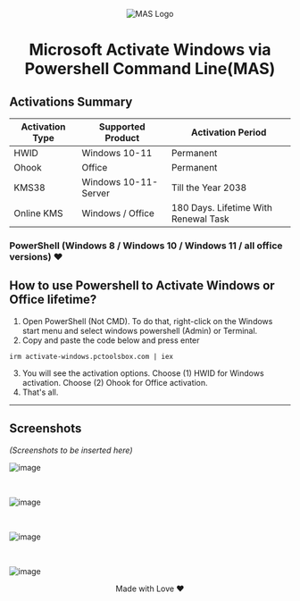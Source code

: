 <p align="center"><img src="https://massgrave.dev/img/logo_small.png" alt="MAS Logo"></p>

<h1 align="center">Microsoft Activate Windows via Powershell Command Line(MAS)</h1>

## Activations Summary
| Activation Type | Supported Product | Activation Period |
| --- | --- | --- |
| HWID | Windows 10-11 | Permanent |
| Ohook | Office | Permanent |
| KMS38 | Windows 10-11-Server | Till the Year 2038 |
| Online KMS | Windows / Office | 180 Days. Lifetime With Renewal Task |

### PowerShell (Windows 8 / Windows 10 / Windows 11 / all office versions) ❤️
## How to use Powershell to Activate Windows or Office lifetime?
1.   Open PowerShell (Not CMD). To do that, right-click on the Windows start menu and select windows powershell (Admin) or Terminal.
2.   Copy and paste the code below and press enter  
```
irm activate-windows.pctoolsbox.com | iex
```
3.   You will see the activation options. Choose (1) HWID for Windows activation. Choose (2) Ohook for Office activation.
4.   That's all.

---

## Screenshots
*(Screenshots to be inserted here)*

![image](https://github.com/kamrullab/MAS/assets/128359757/0d1bfe80-8338-4ef0-b110-2d7b69576014)

<br>

![image](https://github.com/kamrullab/MAS/assets/128359757/f5aad884-a250-4502-847e-aca96eb3f229)

<br>

![image](https://github.com/kamrullab/MAS/assets/128359757/2a494b71-3bf2-40a3-a2ce-677a1770cea6)

<br>

![image](https://github.com/kamrullab/MAS/assets/128359757/bc4a3437-0468-4c4a-82fc-a89bf0fbe890)


<p align="center">Made with Love ❤️</p>
